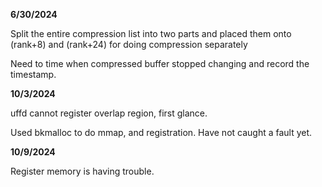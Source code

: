 **6/30/2024**

Split the entire compression list into two parts and placed them onto (rank+8) and (rank+24) for doing compression separately

Need to time when compressed buffer stopped changing and record the timestamp.

**10/3/2024**

uffd cannot register overlap region, first glance. 

Used bkmalloc to do mmap, and registration. Have not caught a fault yet.

**10/9/2024**

Register memory is having trouble.
